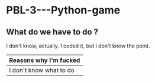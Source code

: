 # PBL-3---Python-game

## What do we have to do ?

I don't know, actually. I coded it, but I don't know the point. 

|Reasons why I'm fucked|
|-------------|
|I don't know what to do|
